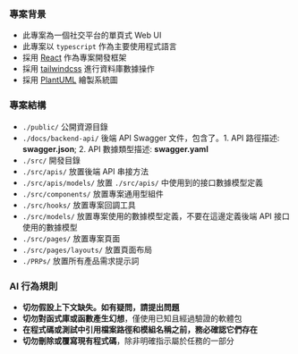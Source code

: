 ### 專案背景
- 此專案為一個社交平台的單頁式 Web UI
- 此專案以 `typescript` 作為主要使用程式語言
- 採用 [React](https://react.dev/) 作為專案開發框架
- 採用 [tailwindcss](https://tailwindcss.com/) 進行資料庫數據操作
- 採用 [PlantUML](https://plantuml.com/zh/) 繪製系統圖

### 專案結構
- `./public/` 公開資源目錄
- `./docs/backend-api/` 後端 API Swagger 文件，包含了。1. API 路徑描述: **swagger.json**; 2. API 數據類型描述: **swagger.yaml**
- `./src/` 開發目錄
- `./src/apis/` 放置後端 API 串接方法
- `./src/apis/models/` 放置 `./src/apis/` 中使用到的接口數據模型定義
- `./src/components/` 放置專案通用型組件
- `./src/hooks/` 放置專案回調工具
- `./src/models/` 放置專案使用的數據模型定義，不要在這邊定義後端 API 接口使用的數據模型
- `./src/pages/` 放置專案頁面
- `./src/pages/layouts/` 放置頁面布局 
- `./PRPs/` 放置所有產品需求提示詞

### AI 行為規則
- **切勿假設上下文缺失。如有疑問，請提出問題**
- **切勿對函式庫或函數產生幻想**，僅使用已知且經過驗證的軟體包
- **在程式碼或測試中引用檔案路徑和模組名稱之前，**務必確認它們**存在**
- **切勿刪除或覆寫現有程式碼**，除非明確指示屬於任務的一部分